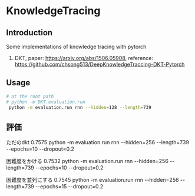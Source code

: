 # KnowledgeTracing

## Introduction

Some implementations of knowledge tracing with pytorch

1. DKT, paper: <https://arxiv.org/abs/1506.05908>, reference: <https://github.com/chsong513/DeepKnowledgeTraccing-DKT-Pytorch>

## Usage

```bash
# at the root path
# python -m DKT.evaluation.run
 python -m evaluation.run rnn --hidden=128 --length=739
```

## 評価
ただのdkt
0.7575 python -m evaluation.run rnn --hidden=256 --length=739 --epochs=10 --dropout=0.2

困難度をかける
0.7532 python -m evaluation.run rnn --hidden=256 --length=739 --epochs=10 --dropout=0.2

困難度を並列にする
0.7545 python -m evaluation.run rnn --hidden=256 --length=739 --epochs=15 --dropout=0.2
